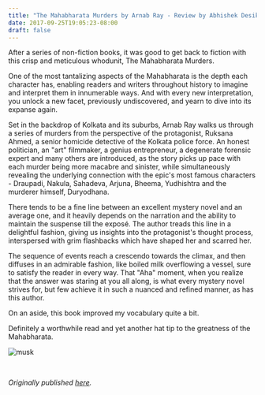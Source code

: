 ```yaml
---
title: "The Mahabharata Murders by Arnab Ray - Review by Abhishek Desikan"
date: 2017-09-25T19:05:23-08:00
draft: false
---
```


After a series of non-fiction books, it was good to get back to fiction with this crisp and meticulous whodunit, The Mahabharata Murders.

One of the most tantalizing aspects of the Mahabharata is the depth each character has, enabling readers and writers throughout history to imagine and interpret them in innumerable ways. And with every new interpretation, you unlock a new facet, previously undiscovered, and yearn to dive into its expanse again.

Set in the backdrop of Kolkata and its suburbs, Arnab Ray walks us through a series of murders from the perspective of the protagonist, Ruksana Ahmed, a senior homicide detective of the Kolkata police force. An honest politician, an "art" filmmaker, a genius entrepreneur, a degenerate forensic expert and many others are introduced, as the story picks up pace with each murder being more macabre and sinister, while simultaneously revealing the underlying connection with the epic's most famous characters - Draupadi, Nakula, Sahadeva, Arjuna, Bheema, Yudhishtra and the murderer himself, Duryodhana.

There tends to be a fine line between an excellent mystery novel and an average one, and it heavily depends on the narration and the ability to maintain the suspense till the exposé. The author treads this line in a delightful fashion, giving us insights into the protagonist's thought process, interspersed with grim flashbacks which have shaped her and scarred her.

The sequence of events reach a crescendo towards the climax, and then diffuses in an admirable fashion, like boiled milk overflowing a vessel, sure to satisfy the reader in every way. That "Aha" moment, when you realize that the answer was staring at you all along, is what every mystery novel strives for, but few achieve it in such a nuanced and refined manner, as has this author.

On an aside, this book improved my vocabulary quite a bit.

Definitely a worthwhile read and yet another hat tip to the greatness of the Mahabharata.

![musk](/musk.jpg)

&nbsp;&nbsp;

*Originally published [here](https://www.goodreads.com/review/show/2132845174).*